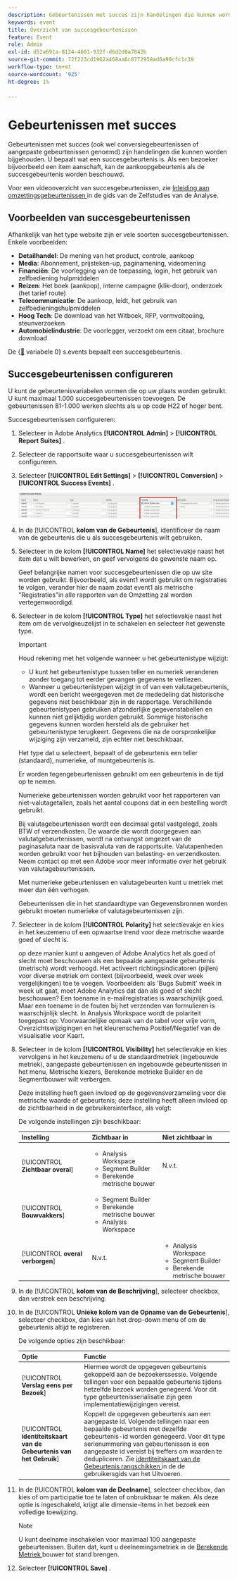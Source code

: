 ```yaml
---
description: Gebeurtenissen met succes zijn handelingen die kunnen worden bijgehouden. U bepaalt wat een succesgebeurtenis is. Als een bezoeker bijvoorbeeld een item aanschaft, kan de aankoopgebeurtenis als de succesgebeurtenis worden beschouwd.
keywords: event
title: Overzicht van succesgebeurtenissen
feature: Event
role: Admin
exl-id: d52a691a-8124-4601-932f-d6d2d0a7842b
source-git-commit: 72f223cd1962a468aa6c0772958ad6a99cfc1c39
workflow-type: tm+mt
source-wordcount: '925'
ht-degree: 1%

---
```


# Gebeurtenissen met succes

Gebeurtenissen met succes (ook wel conversiegebeurtenissen of aangepaste gebeurtenissen genoemd) zijn handelingen die kunnen worden bijgehouden. U bepaalt wat een succesgebeurtenis is. Als een bezoeker bijvoorbeeld een item aanschaft, kan de aankoopgebeurtenis als de succesgebeurtenis worden beschouwd.

Voor een videooverzicht van succesgebeurtenissen, zie [ Inleiding aan omzettingsgebeurtenissen ](https://experienceleague.adobe.com/nl/docs/analytics-learn/tutorials/analysis-workspace/metrics/introduction-to-conversion-events) in de gids van de Zelfstudies van de Analyse.

## Voorbeelden van succesgebeurtenissen

Afhankelijk van het type website zijn er vele soorten succesgebeurtenissen. Enkele voorbeelden:

* **Detailhandel**: De mening van het product, controle, aankoop
* **Media**: Abonnement, prijsteken-up, paginamening, videomening
* **Financiën**: De voorlegging van de toepassing, login, het gebruik van zelfbediening hulpmiddelen
* **Reizen**: Het boek (aankoop), interne campagne (klik-door), onderzoek (het tarief route)
* **Telecommunicatie**: De aankoop, leidt, het gebruik van zelfbedieningshulpmiddelen
* **Hoog Tech**: De download van het Witboek, RFP, vormvoltooiing, steunverzoeken
* **Automobielindustrie**: De voorlegger, verzoekt om een citaat, brochure download

De {[&#128279;](https://experienceleague.adobe.com/docs/analytics/implementation/vars/page-vars/events/event-serialization.html?lang=nl-NL) variabele 0} s.events bepaalt een succesgebeurtenis.

## Succesgebeurtenissen configureren

U kunt de gebeurtenisvariabelen vormen die op uw plaats worden gebruikt. U kunt maximaal 1.000 succesgebeurtenissen toevoegen. De gebeurtenissen 81-1.000 werken slechts als u op code H22 of hoger bent.

Succesgebeurtenissen configureren:

1. Selecteer in Adobe Analytics **[!UICONTROL Admin]** > **[!UICONTROL Report Suites]** .
1. Selecteer de rapportsuite waar u succesgebeurtenissen wilt configureren.
1. Selecteer **[!UICONTROL Edit Settings]** > **[!UICONTROL Conversion]** > **[!UICONTROL Success Events]** .

   ![Stap Resultaat](/help/admin/admin/c-manage-report-suites/c-edit-report-suites/conversion-var-admin/c-success-events/assets/success_event_page.png)

1. In de [!UICONTROL **kolom van de Gebeurtenis**], identificeer de naam van de gebeurtenis die u als succesgebeurtenis wilt gebruiken.

1. Selecteer in de kolom **[!UICONTROL Name]** het selectievakje naast het item dat u wilt bewerken, en geef vervolgens de gewenste naam op.

   Geef belangrijke namen voor succesgebeurtenissen die op uw site worden gebruikt. Bijvoorbeeld, als event1 wordt gebruikt om registraties te volgen, verander hier de naam zodat event1 als metrische &quot;Registraties&quot;in alle rapporten van de Omzetting zal worden vertegenwoordigd.

1. Selecteer in de kolom **[!UICONTROL Type]** het selectievakje naast het item om de vervolgkeuzelijst in te schakelen en selecteer het gewenste type.

   >[!IMPORTANT]
   >
   >Houd rekening met het volgende wanneer u het gebeurtenistype wijzigt:<ul><li>U kunt het gebeurtenistype tussen teller en numeriek veranderen zonder toegang tot eerder gevangen gegevens te verliezen.</li><li>Wanneer u gebeurtenistypen wijzigt in of van een valutagebeurtenis, wordt een bericht weergegeven met de mededeling dat historische gegevens niet beschikbaar zijn in de rapportage. Verschillende gebeurtenistypen gebruiken afzonderlijke gegevenstabellen en kunnen niet gelijktijdig worden gebruikt. Sommige historische gegevens kunnen worden hersteld als de gebruiker het gebeurtenistype terugkeert. Gegevens die na de oorspronkelijke wijziging zijn verzameld, zijn echter niet beschikbaar.</li></ul>

   Het type dat u selecteert, bepaalt of de gebeurtenis een teller (standaard), numerieke, of muntgebeurtenis is. <p>Er worden tegengebeurtenissen gebruikt om een gebeurtenis in de tijd op te nemen.</p><p>Numerieke gebeurtenissen worden gebruikt voor het rapporteren van niet-valutagetallen, zoals het aantal coupons dat in een bestelling wordt gebruikt.</p> <p>Bij valutagebeurtenissen wordt een decimaal getal vastgelegd, zoals BTW of verzendkosten. De waarde die wordt doorgegeven aan valutatgebeurtenissen, wordt na ontvangst omgezet van de paginasaluta naar de basisvaluta van de rapportsuite. Valutapenheden worden gebruikt voor het bijhouden van belasting- en verzendkosten. Neem contact op met een Adobe voor meer informatie over het gebruik van valutagebeurtenissen.<p>Met numerieke gebeurtenissen en valutagebeurten kunt u metriek met meer dan één verhogen.</p><p>Gebeurtenissen die in het standaardtype van Gegevensbronnen worden gebruikt moeten numerieke of valutagebeurtenissen zijn.</p>

1. Selecteer in de kolom **[!UICONTROL Polarity]** het selectievakje en kies in het keuzemenu of een opwaartse trend voor deze metrische waarde goed of slecht is.

   op deze manier kunt u aangeven of Adobe Analytics het als goed of slecht moet beschouwen als een bepaalde aangepaste gebeurtenis (metrisch) wordt verhoogd. Het activeert richtingsindicatoren (pijlen) voor diverse metriek om context (bijvoorbeeld, week over week vergelijkingen) toe te voegen.  Voorbeelden: als &#39;Bugs Submit&#39; week in week uit gaat, moet Adobe Analytics dat dan als goed of slecht beschouwen? Een toename in e-mailregistraties is waarschijnlijk goed. Maar een toename in de fouten bij het verzenden van formulieren is waarschijnlijk slecht.  In Analysis Workspace wordt de polariteit toegepast op: Voorwaardelijke opmaak van de tabel voor vrije vorm, Overzichtswijzigingen en het kleurenschema Positief/Negatief van de visualisatie voor Kaart.

1. Selecteer in de kolom **[!UICONTROL Visibility]** het selectievakje en kies vervolgens in het keuzemenu of u de standaardmetriek (ingebouwde metriek), aangepaste gebeurtenissen en ingebouwde gebeurtenissen in het menu, Metrische kiezers, Berekende metrieke Builder en de Segmentbouwer wilt verbergen.

   Deze instelling heeft geen invloed op de gegevensverzameling voor die metrische waarde of gebeurtenis; deze instelling heeft alleen invloed op de zichtbaarheid in de gebruikersinterface, als volgt:

   De volgende instellingen zijn beschikbaar:

   | Instelling | Zichtbaar in | Niet zichtbaar in |
   |---------|----------|---------|
   | [!UICONTROL **Zichtbaar overal**] | <ul><li>Analysis Workspace</li><li>Segment Builder</li><li>Berekende metrische bouwer</li></ul> | N.v.t. |
   | [!UICONTROL **Bouwvakkers**] | <ul><li>Segment Builder</li><li>Berekende metrische bouwer</li><li>Analysis Workspace</li></ul> |
   | [!UICONTROL **overal verborgen**] | N.v.t. | <ul><li>Analysis Workspace</li><li>Segment Builder</li><li>Berekende metrische bouwer</li></ul> |

1. In de [!UICONTROL **kolom van de Beschrijving**], selecteer checkbox, dan verstrek een beschrijving.
1. In de [!UICONTROL **Unieke kolom van de Opname van de Gebeurtenis**], selecteer checkbox, dan kies van het drop-down menu of om de gebeurtenis altijd te registreren.

   De volgende opties zijn beschikbaar:

   | Optie | Functie |
   |---------|----------|
   | [!UICONTROL **Verslag eens per Bezoek**] | Hiermee wordt de opgegeven gebeurtenis gekoppeld aan de bezoekerssessie. Volgende tellingen voor een bepaalde gebeurtenis tijdens hetzelfde bezoek worden genegeerd. Voor dit type gebeurtenisserialisatie zijn geen implementatiewijzigingen vereist. |
   | [!UICONTROL **identiteitskaart van de Gebeurtenis van het Gebruik**] | Koppelt de opgegeven gebeurtenis aan een aangepaste id. Volgende tellingen naar een bepaalde gebeurtenis met dezelfde gebeurtenis-id worden genegeerd. Voor dit type serienummering van gebeurtenissen is een aangepaste id vereist bij treffers om waarden te dedupliceren. Zie [ identiteitskaart van de Gebeurtenis rangschikken ](/help/implement/vars/page-vars/events/event-serialization.md) in de de gebruikersgids van het Uitvoeren. |

1. In de [!UICONTROL **kolom van de Deelname**], selecteer checkbox, dan kies of om participatie toe te laten of onbruikbaar te maken. Als deze optie is ingeschakeld, krijgt alle dimensie-items in het bezoek een volledige toewijzing.

   >[!NOTE]
   >
   >U kunt deelname inschakelen voor maximaal 100 aangepaste gebeurtenissen. Buiten dat, kunt u deelnemingsmetriek in de [ Berekende Metriek ](/help/components/c-calcmetrics/c-workflow/cm-workflow/c-build-metrics/participation-metric.md) bouwer tot stand brengen.

1. Selecteer **[!UICONTROL Save]** .
